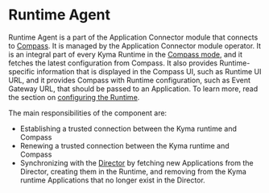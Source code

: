 # Runtime Agent

Runtime Agent is a part of the Application Connector module that connects to [Compass](https://github.com/kyma-incubator/compass). It is managed by the Application Connector module operator. It is an integral part of every Kyma Runtime in the [Compass mode](README.md), and it fetches the latest configuration from Compass. It also provides Runtime-specific information that is displayed in the Compass UI, such as Runtime UI URL, and it provides Compass with Runtime configuration, such as Event Gateway URL, that should be passed to an Application. To learn more, read the section on [configuring the Runtime](technical-reference/07-20-configuring-runtime.md).

The main responsibilities of the component are:
- Establishing a trusted connection between the Kyma runtime and Compass
- Renewing a trusted connection between the Kyma runtime and Compass
- Synchronizing with the [Director](https://github.com/kyma-incubator/compass/blob/master/docs/compass/02-01-components.md#director) by fetching new Applications from the Director, creating them in the Runtime, and removing from the Kyma runtime Applications that no longer exist in the Director.